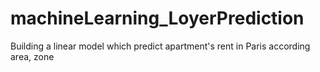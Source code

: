 # machineLearning_LoyerPrediction
Building a linear model which predict apartment's rent in Paris according area, zone 

